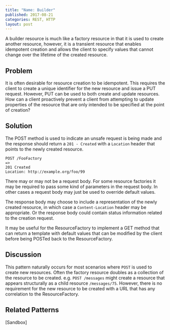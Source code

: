 ```yaml
---
title: "Name: Builder"
published: 2017-08-21
categories: REST, HTTP
layout: post
---
```

A builder resource is much like a factory resource in that it is used to create another resource, however, it is a transient resource that enables idempotent creation and allows the client to specify values that cannot change over the lifetime of the created resource. 
 
## Problem
It is often desirable for resource creation to be idempotent. This requires the client to create a unique identifier for the new resource and issue a PUT request.  However, PUT can be used to both create and update resources. How can a client proactively prevent a client from attempting to update properties of the resource that are only intended to be specified at the point of creation?

## Solution
The POST method is used to indicate an unsafe request is being made and the response should return a `201 - Created` with a `Location` header that points to the newly created resource. 

```
POST /FooFactory
=>
201 Created 
Location: http://example.org/foo/99 
```

There may or may not be a request body. For some resource factories it may be required to pass some kind of parameters in the request body.  In other cases a request body may just be used to override default values.

The response body may choose to include a representation of the newly created resource, in which case a `Content-Location` header may be appropriate.  Or the response body could contain status information related to the creation request.

It may be useful for the ResourceFactory to implement a GET method that can return a template with default values that can be modified by the client before being POSTed back to the ResourceFactory.

## Discussion
This pattern naturally occurs for most scenarios where `POST` is used to create new resources. Often the factory resource doubles as a collection of the resource to be created. e.g. `POST /messages` might create a resource that appears structurally as a child resource `/messages/75`.  However, there is no requirement for the new resource to be created with a URL that has any correlation to the ResourceFactory.

## Related Patterns
[Sandbox]